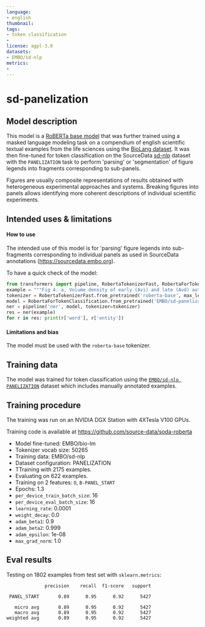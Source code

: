 ```yaml
---
language: 
- english
thumbnail: 
tags:
- token classification
- 
license: agpl-3.0
datasets:
- EMBO/sd-nlp
metrics:
-
---
```


# sd-panelization

## Model description

This model is a [RoBERTa base model](https://huggingface.co/roberta-base) that was further trained using a masked language modeling task on a compendium of english scientific textual examples from the life sciences using the [BioLang dataset](https://huggingface.co/datasets/EMBO/biolang). It was then fine-tuned for token classification on the SourceData [sd-nlp](https://huggingface.co/datasets/EMBO/sd-nlp) dataset with the `PANELIZATION` task to perform 'parsing' or 'segmentation' of figure legends into fragments corresponding to sub-panels.

Figures are usually composite representations of results obtained with heterogeneous experimental approaches and systems. Breaking figures into panels allows identifying more coherent descriptions of individual scientific experiments.

## Intended uses & limitations

#### How to use

The intended use of this model is for 'parsing' figure legends into sub-fragments corresponding to individual panels as used in SourceData annotations (https://sourcedata.embo.org). 

To have a quick check of the model:

```python
from transformers import pipeline, RobertaTokenizerFast, RobertaForTokenClassification
example = """Fig 4. a, Volume density of early (Avi) and late (Avd) autophagic vacuoles.a, Volume density of early (Avi) and late (Avd) autophagic vacuoles from four independent cultures. Examples of Avi and Avd are shown in b and c, respectively. Bars represent 0.4����m. d, Labelling density of cathepsin-D as estimated in two independent experiments. e, Labelling density of LAMP-1."""
tokenizer = RobertaTokenizerFast.from_pretrained('roberta-base', max_len=512)
model = RobertaForTokenClassification.from_pretrained('EMBO/sd-panelization')
ner = pipeline('ner', model, tokenizer=tokenizer)
res = ner(example)
for r in res: print(r['word'], r['entity'])
```

#### Limitations and bias

The model must be used with the `roberta-base` tokenizer.

## Training data

The model was trained for token classification using the [`EMBO/sd-nlp PANELIZATION`](https://huggingface.co/datasets/EMBO/sd-nlp) dataset which includes manually annotated examples.

## Training procedure

The training was run on an NVIDIA DGX Station with 4XTesla V100 GPUs.

Training code is available at https://github.com/source-data/soda-roberta

- Model fine-tuned: EMBO/bio-lm
- Tokenizer vocab size: 50265
- Training data: EMBO/sd-nlp
- Dataset configuration: PANELIZATION
- TTraining with 2175 examples.                                  
- Evaluating on 622 examples. 
- Training on 2 features: `O`, `B-PANEL_START`
- Epochs: 1.3
- `per_device_train_batch_size`: 16
- `per_device_eval_batch_size`: 16
- `learning_rate`: 0.0001
- `weight_decay`: 0.0
- `adam_beta1`: 0.9
- `adam_beta2`: 0.999
- `adam_epsilon`: 1e-08
- `max_grad_norm`: 1.0

## Eval results

Testing on 1802 examples from test set with `sklearn.metrics`:

```                                                                             
              precision    recall  f1-score   support

 PANEL_START       0.89      0.95      0.92      5427

   micro avg       0.89      0.95      0.92      5427
   macro avg       0.89      0.95      0.92      5427
weighted avg       0.89      0.95      0.92      5427
```
